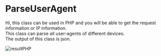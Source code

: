 # ParseUserAgent
Hi, this class can be used in PHP and you will be able to get the request information or IP information.<br>
This class can parse all user-agents of different devices.<br>
The output of this class is json.<br>

![resultPHP](https://user-images.githubusercontent.com/67786950/159524128-28d6846c-281a-47dd-b450-3cddcaa6c4fd.jpg)
